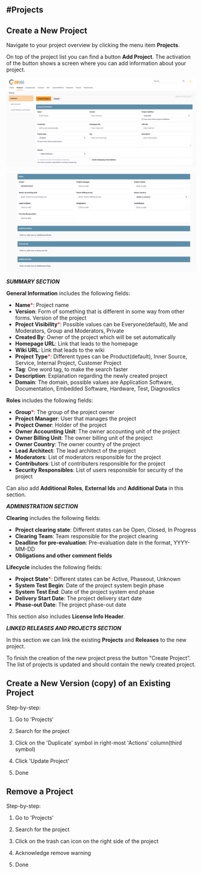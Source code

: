 [//]: # (Copyright Siemens AG, 2021. Part of the SW360 Portal Project)
[//]: # (This program and the accompanying materials are made)
[//]: # (available under the terms of the Eclipse Public License 2.0)
[//]: # (which is available at https://www.eclipse.org/legal/epl-2.0/)
[//]: # (SPDX-License-Identifier: EPL-2.0)

#Projects
-----------------------

## Create a New Project
Navigate to your project overview by clicking the menu item **Projects**.

On top of the project list you can find a button **Add Project**. The activation of the button shows a screen where you can add information about your project.

![CreateProjectEntries](ImagesBasic/new_proj.png)

![CreateProjectEntries](ImagesBasic/proj_pg2.png)

***SUMMARY SECTION***

**General Information** includes the following fields:

- **Name**<span style="color:red;">*</span>: Project name
- **Version**: Form of something that is different in some way from other forms. Version of the project
- **Project Visibility**<span style="color:red;">*</span>: Possible values can be Everyone(default), Me and Moderators, Group and Moderators, Private
- **Created By**: Owner of the project which will be set automatically
- **Homepage URL**: Link that leads to the homepage
- **Wiki URL**: Link that leads to the wiki
- **Project Type**<span style="color:red;">*</span>: Different types can be Product(default), Inner Source, Service, Internal Project, Customer Project
- **Tag**: One word tag, to make the search faster
- **Description**: Explanation regarding the newly created project
- **Domain**: The domain, possible values are Application Software, Documentation, Embedded Software, Hardware, Test, Diagnostics

**Roles** includes the following fields:

- **Group**<span style="color:red;">*</span>: The group of the project owner
- **Project Manager**: User that manages the project
- **Project Owner**: Holder of the project
- **Owner Accounting Unit**: The owner accounting unit of the project
- **Owner Billing Unit**: The owner billing unit of the project
- **Owner Country**: The owner country of the project
- **Lead Architect**: The lead architect of the project
- **Moderators**: List of moderators responsible for the project
- **Contributors**: List of contributers responsible for the project
- **Security Responsibles**: List of users responsible for security of the project

Can also add **Additional Roles**, **External Ids** and **Additional Data** in this section.


***ADMINISTRATION SECTION***

**Clearing** includes the following fields:

- **Project clearing state**: Different states can be Open, Closed, In Progress
- **Clearing Team**: Team responsible for the project clearing
- **Deadline for pre-evaluation**: Pre-evaluation date in the format, YYYY-MM-DD
- **Obligations and other comment fields**

**Lifecycle** includes the following fields:

- **Project State**<span style="color:red;">*</span>: Different states can be Active, Phaseout, Unknown
- **System Test Begin**: Date of the project system begin phase
- **System Test End**: Date of the project system end phase
- **Delivery Start Date**: The project delivery start date
- **Phase-out Date**: The project phase-out date

This section also includes **License Info Header**.

***LINKED RELEASES AND PROJECTS SECTION***

In this section we can link the existing **Projects** and **Releases** to the new project.

To finish the creation of the new project press the button "Create Project". The list of projects is updated and should contain the newly created project.

## Create a New Version (copy) of an Existing Project

Step-by-step:

1. Go to 'Projects'

2. Search for the project

3. Click on the 'Duplicate' symbol in right-most 'Actions' column(third symbol)

4. Click 'Update Project'

5. Done

## Remove a Project

Step-by-step:

1. Go to 'Projects'

2. Search for the project

3. Click on the trash can icon on the right side of the project

4. Acknowledge remove warning

5. Done
